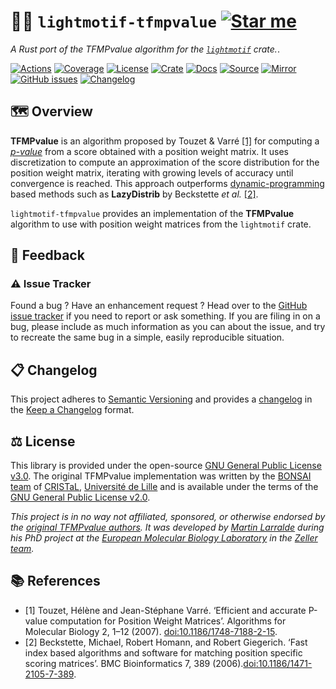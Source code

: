 # 🎼🧬 `lightmotif-tfmpvalue` [![Star me](https://img.shields.io/github/stars/althonos/lightmotif.svg?style=social&label=Star&maxAge=3600)](https://github.com/althonos/lightmotif/stargazers)

*A Rust port of the TFMPvalue algorithm for the [`lightmotif`](https://crates.io/crates/lightmotif) crate.*.

[![Actions](https://img.shields.io/github/actions/workflow/status/althonos/lightmotif/rust.yml?branch=main&logo=github&style=flat-square&maxAge=300)](https://github.com/althonos/lightmotif/actions)
[![Coverage](https://img.shields.io/codecov/c/gh/althonos/lightmotif?logo=codecov&style=flat-square&maxAge=3600)](https://codecov.io/gh/althonos/lightmotif/)
[![License](https://img.shields.io/badge/license-MIT-blue.svg?style=flat-square&maxAge=2678400)](https://choosealicense.com/licenses/mit/)
[![Crate](https://img.shields.io/crates/v/lightmotif-tfmpvalue.svg?maxAge=600&style=flat-square)](https://crates.io/crates/lightmotif-tfmpvalue)
[![Docs](https://img.shields.io/docsrs/lightmotif-tfmpvalue?maxAge=600&style=flat-square)](https://docs.rs/lightmotif-tfmpvalue)
[![Source](https://img.shields.io/badge/source-GitHub-303030.svg?maxAge=2678400&style=flat-square)](https://github.com/althonos/lightmotif/tree/main/lightmotif-tfmpvalue)
[![Mirror](https://img.shields.io/badge/mirror-EMBL-009f4d?style=flat-square&maxAge=2678400)](https://git.embl.de/larralde/lightmotif/)
[![GitHub issues](https://img.shields.io/github/issues/althonos/lightmotif.svg?style=flat-square&maxAge=600)](https://github.com/althonos/lightmotif/issues)
[![Changelog](https://img.shields.io/badge/keep%20a-changelog-8A0707.svg?maxAge=2678400&style=flat-square)](https://github.com/althonos/lightmotif/blob/master/CHANGELOG.md)

## 🗺️ Overview

**TFMPvalue** is an algorithm proposed by Touzet & Varré [\[1\]](#ref1) for 
computing a [*p-value*](https://en.wikipedia.org/wiki/P-value) from a score 
obtained with a position weight matrix.
It uses discretization to compute an approximation of the score distribution
for the position weight matrix, iterating with growing levels of accuracy 
until convergence is reached. This approach outperforms 
[dynamic-programming](https://en.wikipedia.org/wiki/Dynamic_programming)
based methods such as **LazyDistrib** by Beckstette *et al.* [\[2\]](#ref2).

`lightmotif-tfmpvalue` provides an implementation of the **TFMPvalue** algorithm
to use with position weight matrices from the `lightmotif` crate.

<!-- ## 💡 Example -->


## 💭 Feedback

### ⚠️ Issue Tracker

Found a bug ? Have an enhancement request ? Head over to the [GitHub issue
tracker](https://github.com/althonos/lightmotif/issues) if you need to report
or ask something. If you are filing in on a bug, please include as much
information as you can about the issue, and try to recreate the same bug
in a simple, easily reproducible situation.

<!-- ### 🏗️ Contributing

Contributions are more than welcome! See [`CONTRIBUTING.md`](https://github.com/althonos/lightmotif/blob/master/CONTRIBUTING.md) for more details. -->

## 📋 Changelog

This project adheres to [Semantic Versioning](http://semver.org/spec/v2.0.0.html)
and provides a [changelog](https://github.com/althonos/lightmotif/blob/master/CHANGELOG.md)
in the [Keep a Changelog](http://keepachangelog.com/en/1.0.0/) format.

## ⚖️ License

This library is provided under the open-source
[GNU General Public License v3.0](https://choosealicense.com/licenses/gpl-3.0/).
The original TFMPvalue implementation was written by the [BONSAI team](https://bioinfo.univ-lille.fr/)
of [CRISTaL](https://www.cristal.univ-lille.fr/), [Université de Lille](http://www.univ-lille.fr/)
and is available under the terms of the [GNU General Public License v2.0](https://choosealicense.com/licenses/gpl-2.0/).

*This project is in no way not affiliated, sponsored, or otherwise endorsed
by the [original TFMPvalue authors](https://bioinfo.univ-lille.fr/). It was 
developed by [Martin Larralde](https://github.com/althonos/) during his PhD 
project at the [European Molecular Biology Laboratory](https://www.embl.de/)
in the [Zeller team](https://github.com/zellerlab).*

## 📚 References

- <a id="ref1">\[1\]</a> Touzet, Hélène and Jean-Stéphane Varré. ‘Efficient and accurate P-value computation for Position Weight Matrices’. Algorithms for Molecular Biology 2, 1–12 (2007). [doi:10.1186/1748-7188-2-15](https://doi.org/10.1186/1748-7188-2-15).
- <a id="ref2">\[2\]</a> Beckstette, Michael, Robert Homann, and Robert Giegerich. ‘Fast index based algorithms and software for matching position specific scoring matrices’. BMC Bioinformatics 7, 389 (2006).[doi:10.1186/1471-2105-7-389](https://doi.org/10.1186/1471-2105-7-389).


